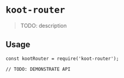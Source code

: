 # `koot-router`

> TODO: description

## Usage

```
const kootRouter = require('koot-router');

// TODO: DEMONSTRATE API
```
